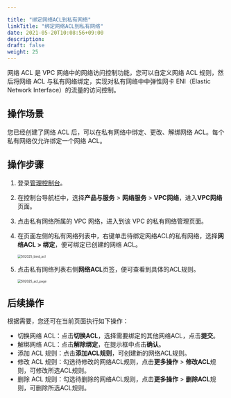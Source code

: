 ```yaml
---

title: "绑定网络ACL到私有网络"
linkTitle: "绑定网络ACL到私有网络"
date: 2021-05-20T10:08:56+09:00
description:
draft: false
weight: 25
---
```


网络 ACL 是 VPC 网络中的网络访问控制功能，您可以自定义网络 ACL 规则，然后将网络 ACL 与私有网络绑定，实现对私有网络中中弹性网卡 ENI（Elastic Network Interface）的流量的访问控制。

## 操作场景

您已经创建了网络 ACL 后，可以在私有网络中绑定、更改、解绑网络 ACL。每个私有网络仅允许绑定一个网络 ACL。

## 操作步骤

1. 登录[管理控制台](https://console.qingcloud.com/pek3)。

2. 在控制台导航栏中，选择**产品与服务** > **网络服务** > **VPC网络**，进入**VPC网络**页面。

3. 点击私有网络所属的 VPC 网络，进入到该 VPC 的私有网络管理页面。

4. 在页面左侧的私有网络列表中，右键单击待绑定网络ACL的私有网络，选择**网络ACL > 绑定**，便可绑定已创建的网络 ACL。

   <img src="/network/vpc/_images/502025_bind_acl.png" alt="502025_bind_acl" style="zoom:50%;" />

5. 点击私有网络列表右侧**网络ACL**页签，便可查看到具体的ACL规则。

   <img src="/network/vpc/_images/502025_acl_page.png" alt="502025_acl_page" style="zoom:50%;" />

## 后续操作

根据需要，您还可在当前页面执行如下操作：

- 切换网络 ACL：点击**切换ACL**，选择需要绑定的其他网络ACL，点击**提交**。
- 解绑网络 ACL：点击**解除绑定**，在提示框中点击**确认**。
- 添加 ACL 规则：点击**添加ACL规则**，可创建新的网络ACL规则。
- 修改 ACL 规则：勾选待修改的网络ACL规则，点击**更多操作** > **修改ACL**规则，可修改所选ACL规则。
- 删除 ACL 规则：勾选待删除的网络ACL规则，点击**更多操作** > **删除ACL**规则，可删除所选ACL规则。


